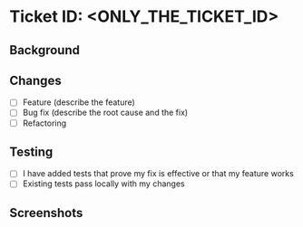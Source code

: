 # Ticket ID: <ONLY_THE_TICKET_ID>

## Background

<!-- Briefly describe why these changes are necessary, and what they aim to achieve -->

## Changes

<!-- Describe the changes in detail - how will these changes affect the project? -->

- [ ] Feature (describe the feature)
- [ ] Bug fix (describe the root cause and the fix)
- [ ] Refactoring 

## Testing

<!-- Describe how your changes have been tested, manually and/or automatically -->

- [ ] I have added tests that prove my fix is effective or that my feature works
- [ ] Existing tests pass locally with my changes

## Screenshots

<!-- If applicable, add screenshots here: either 'before' and 'after', or just the 'after' state -->
